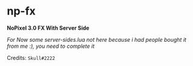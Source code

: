 # np-fx

**NoPixel 3.0 FX With Server Side**

*For Now some server-sides.lua not here because i had people bought it from me :), you need to complete it*

Credits: `Skull#2222`
<!-- <p align="center">
  <img alig src=""/>
</p>
 -->
